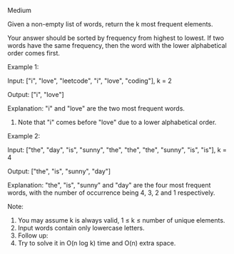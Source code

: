 Medium

Given a non-empty list of words, return the k most frequent elements.

Your answer should be sorted by frequency from highest to lowest. If two words have the same frequency, then the word with the lower alphabetical order comes first.

Example 1:

Input: ["i", "love", "leetcode", "i", "love", "coding"], k = 2

Output: ["i", "love"]

Explanation: "i" and "love" are the two most frequent words.
1. Note that "i" comes before "love" due to a lower alphabetical order.

Example 2:

Input: ["the", "day", "is", "sunny", "the", "the", "the", "sunny", "is", "is"], k = 4

Output: ["the", "is", "sunny", "day"]

Explanation: "the", "is", "sunny" and "day" are the four most frequent words,
    with the number of occurrence being 4, 3, 2 and 1 respectively.
    
Note:
1. You may assume k is always valid, 1 ≤ k ≤ number of unique elements.
2. Input words contain only lowercase letters.
3. Follow up:
4. Try to solve it in O(n log k) time and O(n) extra space.
